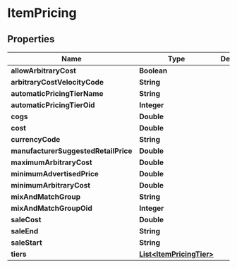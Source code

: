 
# ItemPricing

## Properties
Name | Type | Description | Notes
------------ | ------------- | ------------- | -------------
**allowArbitraryCost** | **Boolean** |  |  [optional]
**arbitraryCostVelocityCode** | **String** |  |  [optional]
**automaticPricingTierName** | **String** |  |  [optional]
**automaticPricingTierOid** | **Integer** |  |  [optional]
**cogs** | **Double** |  |  [optional]
**cost** | **Double** |  |  [optional]
**currencyCode** | **String** |  |  [optional]
**manufacturerSuggestedRetailPrice** | **Double** |  |  [optional]
**maximumArbitraryCost** | **Double** |  |  [optional]
**minimumAdvertisedPrice** | **Double** |  |  [optional]
**minimumArbitraryCost** | **Double** |  |  [optional]
**mixAndMatchGroup** | **String** |  |  [optional]
**mixAndMatchGroupOid** | **Integer** |  |  [optional]
**saleCost** | **Double** |  |  [optional]
**saleEnd** | **String** |  |  [optional]
**saleStart** | **String** |  |  [optional]
**tiers** | [**List&lt;ItemPricingTier&gt;**](ItemPricingTier.md) |  |  [optional]



